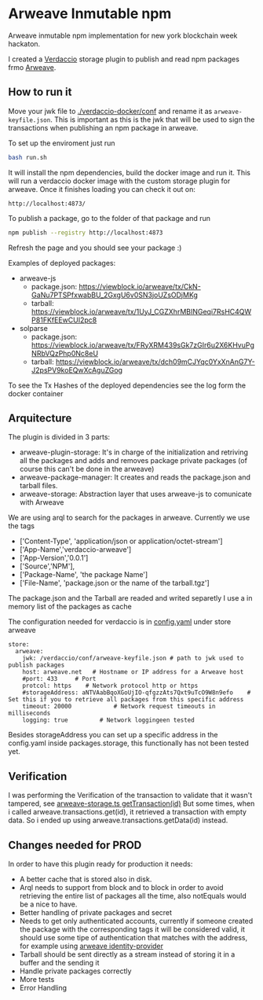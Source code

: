 # Arweave Inmutable npm
 Arweave inmutable npm implementation for new york blockchain week hackaton.

I created a [Verdaccio](https://verdaccio.org/) storage plugin to publish and read npm packages frmo [Arweave](https://www.arweave.org/).

## How to run it
Move your jwk file to [./verdaccio-docker/conf](./verdaccio-docker/conf) and rename it as `arweave-keyfile.json`. This is important as this is the jwk that will be used to sign the transactions when publishing an npm package in arweave.

To set up the enviroment just run

```bash
bash run.sh
```

It will install the npm dependencies, build the docker image and run it. 
This will run a verdaccio docker image with the custom storage plugin for arweave. Once it finishes loading you can check it out on:

`http://localhost:4873/`

To publish a package, go to the folder of that package and run
```bash
npm publish --registry http://localhost:4873
```

Refresh the page and you should see your package :)

Examples of deployed packages:
- arweave-js
  - package.json: https://viewblock.io/arweave/tx/CkN-GaNu7PTSPfxwabBU_2GxgU6v0SN3joUZsODjMKg
  - tarball: https://viewblock.io/arweave/tx/1UyJ_CGZXhrMBINGeqi7RsHC4QWP81FKfEEwCUI2pc8
- solparse
  - package.json: https://viewblock.io/arweave/tx/FRyXRM439sGk7zGIr6u2X6KHvuPgNRbVQzPhp0Nc8eU
  - tarball: https://viewblock.io/arweave/tx/dch09mCJYqc0YxXnAnG7Y-J2psPV9koEQwXcAguZGog

To see the Tx Hashes of the deployed dependencies see the log form the docker container

## Arquitecture
The plugin is divided in 3 parts:
- arweave-plugin-storage: It's in charge of the initialization and retriving all the packages and adds and removes package private packages (of course this can't be done in the arweave)
- arweave-package-manager: It creates and reads the package.json and tarball files.
- arweave-storage: Abstraction layer that uses arweave-js to comunicate with Arweave

We are using arql to search for the packages in arweave. Currently we use the tags
- ['Content-Type', 'application/json or application/octet-stream']
- ['App-Name','verdaccio-arweave'] 
- ['App-Version','0.0.1']
- ['Source','NPM'],
- ['Package-Name', 'the package Name']
- ['File-Name', 'package.json or the name of the tarball.tgz']

The package.json and the Tarball are readed and writed separetly
I use a in memory list of the packages as cache

The configuration needed for verdaccio is in [config.yaml](./verdaccio-docker/conf/config.yaml) under store arweave

```
store:
  arweave:
    jwk: /verdaccio/conf/arweave-keyfile.json # path to jwk used to publish packages
    host: arweave.net   # Hostname or IP address for a Arweave host
    #port: 433     # Port
    protcol: https    # Network protocol http or https
    #storageAddress: aNTVAabBqoXGoUjIO-qfgzzAts7Qxt9uTcO9W8n9efo    # Set this if you to retrieve all packages from this specific address
    timeout: 20000            # Network request timeouts in milliseconds
    logging: true         # Network loggingeen tested 
```

Besides storageAddress you can set up a specific address in the config.yaml inside packages.storage, this functionally has not been tested yet.

## Verification
I was performing the Verification of the transaction to validate that it wasn't tampered, see [arweave-storage.ts getTransaction(id)](./verdaccio-arweave/src/arweave-storage.ts)
But some times, when i called arweave.transactions.get(id), it retrieved a transaction with empty data. So i ended up using  arweave.transactions.getData(id) instead.

## Changes needed for PROD
In order to have this plugin ready for production it needs:
- A better cache that is stored also in disk.
- Arql needs to support from block and to block in order to avoid retrieving the entire list of packages all the time, also notEquals would be a nice to have.
- Better handling of private packages and secret
- Needs to get only authenticated accounts, currently if someone created the package with the corresponding tags it will be considered valid, it should use some tipe of authentication that matches with the address, for example using [arweave identity-provider](https://explorer.arweave.co/app/identity-link)
- Tarball should be sent directly as a stream instead of storing it in a buffer and the sending it
- Handle private packages correctly
- More tests
- Error Handling



